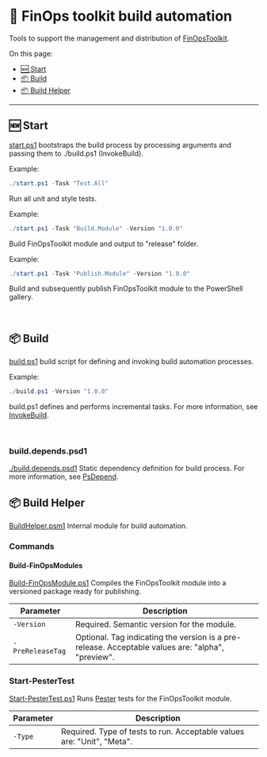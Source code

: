 # 📜 FinOps toolkit build automation

Tools to support the management and distribution of [FinOpsToolkit](.././src/powershell/FinOpsToolkit.psm1).

On this page:

- [🆕 Start](#-start)
- [📦 Build](#-build)
- [📦 Build Helper](#-build-helper)

---

## 🆕 Start

[start.ps1](./start.ps1) bootstraps the build process by processing arguments and passing them to ./build.ps1 (InvokeBuild).

Example:

```powershell
./start.ps1 -Task "Test.All"
```

Run all unit and style tests.

Example:

```powershell
./start.ps1 -Task "Build.Module" -Version "1.0.0"
```

Build FinOpsToolkit module and output to "release" folder.

Example:

```powershell
./start.ps1 -Task "Publish.Module" -Version "1.0.0"
```

Build and subsequently publish FinOpsToolkit module to the PowerShell gallery.

<br>

## 📦 Build

[build.ps1](./build.ps1) build script for defining and invoking build automation processes.

Example:

```powershell
./build.ps1 -Version "1.0.0"
```

build.ps1 defines and performs incremental tasks. For more information, see [InvokeBuild](https://github.com/nightroman/Invoke-Build).

<br>

### build.depends.psd1

[./build.depends.psd1](./build.depends.psd1) Static dependency definition for build process. For more information, see [PsDepend](https://github.com/RamblingCookieMonster/PSDepend).

## 📦 Build Helper

[BuildHelper.psm1](./BuildHelper.psm1) Internal module for build automation.

### Commands

#### Build-FinOpsModules

[Build-FinOpsModule.ps1](./BuildHelper/Build-FinOpsModule.ps1) Compiles the FinOpsToolkit module into a versioned package ready for publishing.

| Parameter        | Description                                                                                       |
| ---------------- | ------------------------------------------------------------------------------------------------- |
| `-Version`       | Required. Semantic version for the module.                                                        |
| `-PreReleaseTag` | Optional. Tag indicating the version is a pre-release. Acceptable values are: "alpha", "preview". |

### Start-PesterTest

[Start-PesterTest.ps1](./BuildHelper/Start-PesterTest.ps1) Runs [Pester](https://pester.dev/) tests for the FinOpsToolkit module.

| Parameter        | Description                                                        |
| ---------------- | -------------------------------------------------------------------|
| `-Type`      | Required. Type of tests to run. Acceptable values are: "Unit", "Meta". |

<br>
